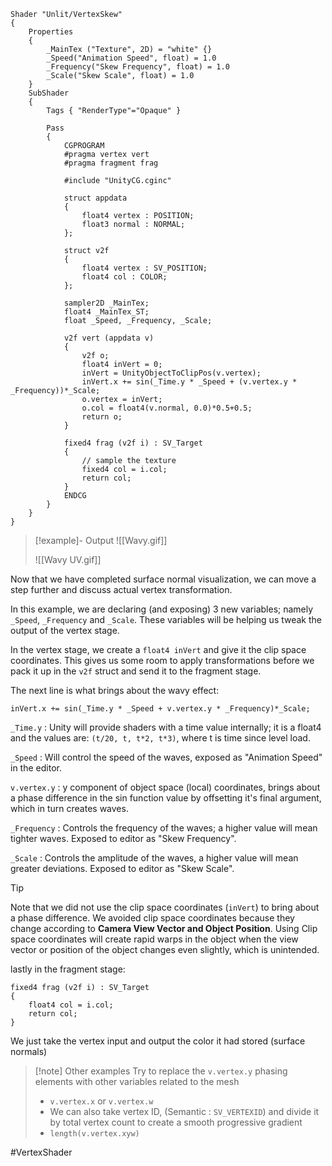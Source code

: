 ```hlsl
Shader "Unlit/VertexSkew"
{
    Properties
    {
        _MainTex ("Texture", 2D) = "white" {}
        _Speed("Animation Speed", float) = 1.0
        _Frequency("Skew Frequency", float) = 1.0
        _Scale("Skew Scale", float) = 1.0
    }
    SubShader
    {
        Tags { "RenderType"="Opaque" }

        Pass
        {
            CGPROGRAM
            #pragma vertex vert
            #pragma fragment frag

            #include "UnityCG.cginc"

            struct appdata
            {
                float4 vertex : POSITION;
                float3 normal : NORMAL;
            };

            struct v2f
            {
                float4 vertex : SV_POSITION;
                float4 col : COLOR;
            };

            sampler2D _MainTex;
            float4 _MainTex_ST;
		    float _Speed, _Frequency, _Scale;

            v2f vert (appdata v)
            {
                v2f o;
                float4 inVert = 0;
                inVert = UnityObjectToClipPos(v.vertex);
                inVert.x += sin(_Time.y * _Speed + (v.vertex.y * _Frequency))*_Scale;
                o.vertex = inVert;
                o.col = float4(v.normal, 0.0)*0.5+0.5;
                return o;
            }

            fixed4 frag (v2f i) : SV_Target
            {
                // sample the texture
                fixed4 col = i.col;
                return col;
            }
            ENDCG
        }
    }
}
```

>[!example]- Output
>![[Wavy.gif]]
>
>![[Wavy UV.gif]]

Now that we have completed surface normal visualization, we can move a step further and discuss actual vertex transformation.

In this example, we are declaring (and exposing) 3 new variables; namely `_Speed`, `_Frequency` and `_Scale`. These variables will be helping us tweak the output of the vertex stage.

In the vertex stage, we create a `float4 inVert` and give it the clip space coordinates. This gives us some room to apply transformations before we pack it up in the `v2f` struct and send it to the fragment stage.

The next line is what brings about the wavy effect:

`inVert.x += sin(_Time.y * _Speed + v.vertex.y * _Frequency)*_Scale;`

`_Time.y` : Unity will provide shaders with a time value internally; it is a float4 and the values are:  `(t/20, t, t*2, t*3)`, where t is time since level load.

`_Speed` : Will control the speed of the waves, exposed as "Animation Speed" in the editor.

`v.vertex.y` : y component of object space (local) coordinates, brings about a phase difference in the sin function value by offsetting it's final argument, which in turn creates waves.

`_Frequency` : Controls the frequency of the waves; a higher value will mean tighter waves. Exposed to editor as "Skew Frequency".

`_Scale` : Controls the amplitude of the waves, a higher value will mean greater deviations. Exposed to editor as "Skew Scale".

>[!tip] 
>Note that we did not use the clip space coordinates (`inVert`) to bring about a phase difference. We avoided clip space coordinates because they change according to **Camera View Vector and Object Position**. Using Clip space coordinates will create rapid warps in the object when the view vector or position of the object changes even slightly, which is unintended.

lastly in the fragment stage: 

```
fixed4 frag (v2f i) : SV_Target
{
	float4 col = i.col;
	return col;
}
```

We just take the vertex input and output the color it had stored (surface normals)


>[!note] Other examples
>Try to replace the `v.vertex.y` phasing elements with other variables related to the mesh
> - `v.vertex.x` or `v.vertex.w`
> - We can also take vertex ID, (Semantic : `SV_VERTEXID`) and divide it by total vertex count to create a smooth progressive gradient
> - `length(v.vertex.xyw)`

#VertexShader